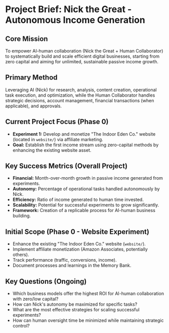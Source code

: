 # Project Brief: Nick the Great - Autonomous Income Generation

## Core Mission

To empower AI-human collaboration (Nick the Great + Human Collaborator) to systematically build and scale efficient digital businesses, starting from zero capital and aiming for unlimited, sustainable passive income growth.

## Primary Method

Leveraging AI (Nick) for research, analysis, content creation, operational task execution, and optimization, while the Human Collaborator handles strategic decisions, account management, financial transactions (when applicable), and approvals.

## Current Project Focus (Phase 0)

- **Experiment 1:** Develop and monetize "The Indoor Eden Co." website (located in `website/`) via affiliate marketing.
- **Goal:** Establish the first income stream using zero-capital methods by enhancing the existing website asset.

## Key Success Metrics (Overall Project)

- **Financial:** Month-over-month growth in passive income generated from experiments.
- **Autonomy:** Percentage of operational tasks handled autonomously by Nick.
- **Efficiency:** Ratio of income generated to human time invested.
- **Scalability:** Potential for successful experiments to grow significantly.
- **Framework:** Creation of a replicable process for AI-human business building.

## Initial Scope (Phase 0 - Website Experiment)

- Enhance the existing "The Indoor Eden Co." website (`website/`).
- Implement affiliate monetization (Amazon Associates, potentially others).
- Track performance (traffic, conversions, income).
- Document processes and learnings in the Memory Bank.

## Key Questions (Ongoing)

- Which business models offer the highest ROI for AI-human collaboration with zero/low capital?
- How can Nick's autonomy be maximized for specific tasks?
- What are the most effective strategies for scaling successful experiments?
- How can human oversight time be minimized while maintaining strategic control?
